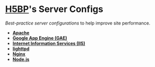 # [H5BP](http://h5bp.github.com)'s Server Configs

*Best-practice server configurations* to help improve site performance.

* **[Apache](https://github.com/h5bp/server-configs-apache)**
* **[Google App Engine (GAE)](https://github.com/h5bp/server-configs-gae)**
* **[Internet Information Services (IIS)](https://github.com/h5bp/server-configs-iis)**
* **[lighttpd](https://github.com/h5bp/server-configs-lighttpd)**
* **[Nginx](https://github.com/h5bp/server-configs-nginx)**
* **[Node.js](https://github.com/h5bp/server-configs-node)**
